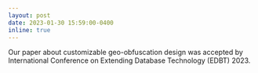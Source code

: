 ```yaml
---
layout: post
date: 2023-01-30 15:59:00-0400
inline: true
---
```


Our paper about customizable geo-obfuscation design was accepted by International Conference on Extending Database Technology (EDBT) 2023. 
